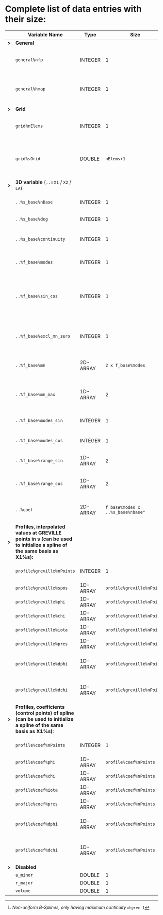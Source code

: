 # Complete list of data entries with their size:

| | Variable Name            | Type        | Size                              | Description |
|-|--------------------------|-------------|-----------------------------------|-------------|
|**>**| **General**          ||||
| | `general%nfp`            | INTEGER     | 1                                 | Number of field periods (toroidal periodicity in a stellarator )|
| | `general%hmap`           | INTEGER     | 1                                 | GVEC internal identifier for the mapping h <br> 1: (R,Z,phi), 2: cylinder, 10: knot |
|**>**| **Grid**             ||||
| | `grid%nElems`            | INTEGER     | 1                                 | number of elements in the 1D radial grid (`npoints=nElems+1`) |
| | `grid%sGrid`             | DOUBLE      | `nElems+1`                        | =knot positions of the spline[^FN-spline], without repetition at the boundary<br>  to have clamped splines |
|**>**| **3D variable** (`..`=`X1` / `X2` / `LA`) ||||
| | `..%s_base%nBase`        | INTEGER     | 1                                 | Spline-base: Number of basis functions |
| | `..%s_base%deg`          | INTEGER     | 1                                 | Spline-base: degree |
| | `..%s_base%continuity`   | INTEGER     | 1                                 | Spline-base: continuity of the spline (must be degree-1!) |
| | `..%f_base%modes`        | INTEGER     | 1                                 | Fourier-base: Total number of modes |
| | `..%f_base%sin_cos`      | INTEGER     | 1                                 | Fourier-base: which real modes <br> 1: only `sin(m*theta-n*nfp*zeta)`, 2: `cos(m*theta-n*nfp*zeta)`,3: sine and cosine |
| | `..%f_base%excl_mn_zero` | INTEGER     | 1                                 | Fourier-base: if cosine mode `m=n=0` is <br> =0: not excluded =1: excluded |
| | `..%f_base%mn`           | 2D-ARRAY    | `2 x f_base%modes`                | Fourier-base: Corresponding m,n-mode number for rows in `..%coef` |
| | `..%f_base%mn_max`       | 1D-ARRAY    | 2                                 | Fourier-base: Maximum (m-mode) and (n-mode // `nfp`) number in `.dat` |
| | `..%f_base%modes_sin`    | INTEGER     | 1                                 | Fourier-base: Number of sine modes   |
| | `..%f_base%modes_cos`    | INTEGER     | 1                                 | Fourier-base: Number of cosine modes |
| | `..%f_base%range_sin`    | 1D-ARRAY    | 2                                 | Fourier-base: Rows in `..%coef` that belong to sine   |
| | `..%f_base%range_cos`    | 1D-ARRAY    | 2                                 | Fourier-base: Rows in `..%coef` that belong to cosine |
| | `..%coef`                | 2D-ARRAY    | `f_base%modes x ..%s_base%nbase"` | Fourier-base: Spline coefficients for each Fourier mode |
|**>**| **Profiles, interpolated values at GREVILLE points in s (can be used to initialize a spline of the same basis as X1%s):**   ||||
| | `profile%greville%nPoints` | INTEGER     | 1                                 | Number of elements in each profile array |
| | `profile%greville%spos`    | 1D-ARRAY    | `profile%greville%nPoints`        | Grevielle points |
| | `profile%greville%phi`     | 1D-ARRAY    | `profile%greville%nPoints`        | Toroidal profile |
| | `profile%greville%chi`     | 1D-ARRAY    | `profile%greville%nPoints`        | Poloidal profile |
| | `profile%greville%iota`    | 1D-ARRAY    | `profile%greville%nPoints`        | Iota profile     |
| | `profile%greville%pres`    | 1D-ARRAY    | `profile%greville%nPoints`        | Pressure profile |
| | `profile%greville%dphi`    | 1D-ARRAY    | `profile%greville%nPoints`        | Derivative of toroidal profile w.r.t 'radial' direction s |
| | `profile%greville%dchi`    | 1D-ARRAY    | `profile%greville%nPoints`        | Derivative of poloidal profile w.r.t 'radial' direction s |
|**>**| **Profiles, coefficients (control points) of spline (can be used to initialize a spline of the same basis as X1%s):**   ||||
| | `profile%coef%nPoints`     | INTEGER     | 1                                 | Number of elements in each profile array |
| | `profile%coef%phi`         | 1D-ARRAY    | `profile%coef%nPoints`            | Toroidal profile |
| | `profile%coef%chi`         | 1D-ARRAY    | `profile%coef%nPoints`            | Poloidal profile |
| | `profile%coef%iota`        | 1D-ARRAY    | `profile%coef%nPoints`            | Iota profile     |
| | `profile%coef%pres`        | 1D-ARRAY    | `profile%coef%nPoints`            | Pressure profile |
| | `profile%coef%dphi`        | 1D-ARRAY    | `profile%coef%nPoints`            | Derivative of toroidal profile w.r.t 'radial' direction s |
| | `profile%coef%dchi`        | 1D-ARRAY    | `profile%coef%nPoints`            | Derivative of poloidal profile w.r.t 'radial' direction s |
|**>**| **Disabled**         ||||
| | `a_minor`                | DOUBLE      | 1                                 |  |
| | `r_major`                | DOUBLE      | 1                                 |  |
| | `volume`                 | DOUBLE      | 1                                 |  |

[^FN-spline]: *Non-uniform B-Splines, only having maximum continuity `degree-1`*